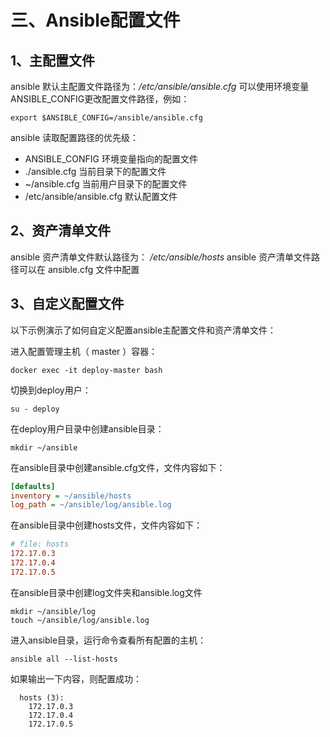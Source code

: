 # 三、Ansible配置文件

## 1、主配置文件

ansible 默认主配置文件路径为：*/etc/ansible/ansible.cfg*
可以使用环境变量ANSIBLE_CONFIG更改配置文件路径，例如：

```shell
export $ANSIBLE_CONFIG=/ansible/ansible.cfg
```

ansible 读取配置路径的优先级：

- ANSIBLE_CONFIG 环境变量指向的配置文件
- ./ansible.cfg 当前目录下的配置文件
- ~/ansible.cfg 当前用户目录下的配置文件
- /etc/ansible/ansible.cfg 默认配置文件
  
## 2、资产清单文件

ansible 资产清单文件默认路径为： */etc/ansible/hosts*
ansible 资产清单文件路径可以在 ansible.cfg 文件中配置

## 3、自定义配置文件

以下示例演示了如何自定义配置ansible主配置文件和资产清单文件：

进入配置管理主机（ master ）容器：

```shell
docker exec -it deploy-master bash
```

切换到deploy用户：

```shell
su - deploy
```

在deploy用户目录中创建ansible目录：

```shell
mkdir ~/ansible
```

在ansible目录中创建ansible.cfg文件，文件内容如下：

```ini
[defaults]
inventory = ~/ansible/hosts
log_path = ~/ansible/log/ansible.log
```

在ansible目录中创建hosts文件，文件内容如下：

```ini
# file: hosts
172.17.0.3
172.17.0.4
172.17.0.5
```

在ansible目录中创建log文件夹和ansible.log文件

```shell
mkdir ~/ansible/log
touch ~/ansible/log/ansible.log
```

进入ansible目录，运行命令查看所有配置的主机：

```shell
ansible all --list-hosts
```

如果输出一下内容，则配置成功：

```output
  hosts (3):
    172.17.0.3
    172.17.0.4
    172.17.0.5
```
